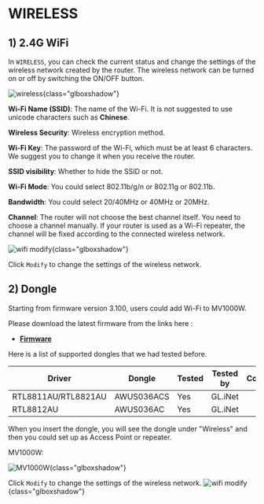 # WIRELESS


## 1) 2.4G WiFi


In `WIRELESS`, you can check the current status and change the settings of the wireless network created by the router. The wireless network can be turned on or off by switching the ON/OFF button.


![wireless](https://static.gl-inet.com/docs/en/3/setup/gl-mv1000/wireless/Wireless1.png){class="glboxshadow"}


**Wi-Fi Name (SSID)**: The name of the Wi-Fi. It is not suggested to use unicode characters such as **Chinese**.

**Wireless Security**: Wireless encryption method.

**Wi-Fi Key**: The password of the Wi-Fi, which must be at least 6 characters. We suggest you to change it when you receive the router.

**SSID visibility**: Whether to hide the SSID or not.

**Wi-Fi Mode**: You could select 802.11b/g/n or 802.11g or 802.11b.

**Bandwidth**: You could select 20/40MHz or 40MHz or 20MHz.

**Channel**: The router will not choose the best channel itself. You need to choose a channel manually. If your router is used as a Wi-Fi repeater, the channel will be fixed according to the connected wireless network.



![wifi modify](https://static.gl-inet.com/docs/en/3/setup/gl-mv1000/wireless/Wireless7.png){class="glboxshadow"}

Click `Modify` to change the settings of the wireless network.




## 2) Dongle

Starting from firmware version 3.100, users could add Wi-Fi to MV1000W. 

Please download the latest firmware from the links here :
- [**Firmware**](https://dl.gl-inet.com/firmware/mv1000/v1/)

Here is a list of supported dongles that we had tested before. 

| Driver                                 | Dongle        | Tested | Tested by       | Comments* |
| -------------------------------------- | ------------- | ------ | --------------- | --------- |
| RTL8811AU/RTL8821AU                    | AWUS036ACS     | Yes    | GL.iNet         |           |
| RTL8812AU                              | AWUS036AC    | Yes    | GL.iNet         |           |


When you insert the dongle, you will see the dongle under "Wireless" and then you could set up as Access Point or repeater.


MV1000W:

![MV1000W](https://static.gl-inet.com/docs/en/3/setup/gl-mv1000/wireless/Wireless5.png){class="glboxshadow"}


Click `Modify` to change the settings of the wireless network.
![wifi modify](https://static.gl-inet.com/docs/en/3/setup/gl-mv1000/wireless/Wireless4.png){class="glboxshadow"}


